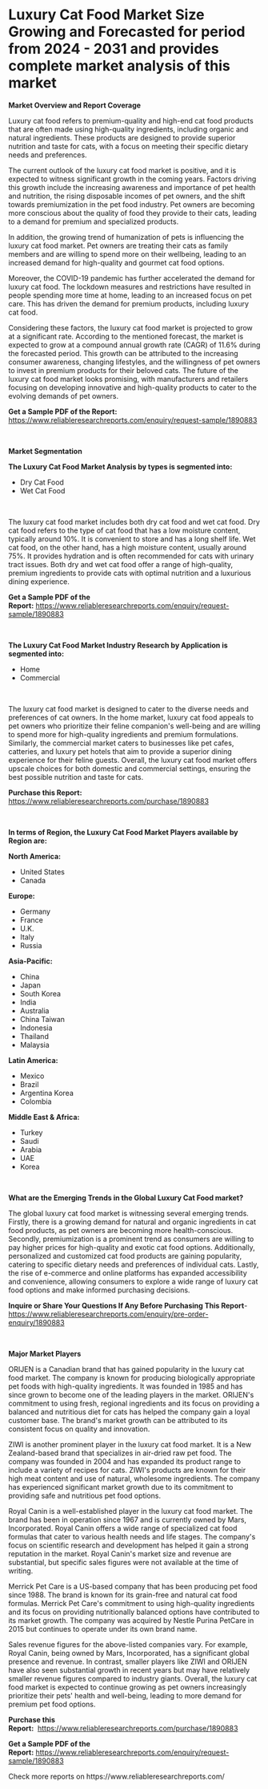 <p><h1>Luxury Cat Food Market Size Growing and Forecasted for period from 2024 - 2031 and provides complete market analysis of this market</h1></p><p><strong>Market Overview and Report Coverage</strong></p>
<p><p>Luxury cat food refers to premium-quality and high-end cat food products that are often made using high-quality ingredients, including organic and natural ingredients. These products are designed to provide superior nutrition and taste for cats, with a focus on meeting their specific dietary needs and preferences.</p><p>The current outlook of the luxury cat food market is positive, and it is expected to witness significant growth in the coming years. Factors driving this growth include the increasing awareness and importance of pet health and nutrition, the rising disposable incomes of pet owners, and the shift towards premiumization in the pet food industry. Pet owners are becoming more conscious about the quality of food they provide to their cats, leading to a demand for premium and specialized products.</p><p>In addition, the growing trend of humanization of pets is influencing the luxury cat food market. Pet owners are treating their cats as family members and are willing to spend more on their wellbeing, leading to an increased demand for high-quality and gourmet cat food options.</p><p>Moreover, the COVID-19 pandemic has further accelerated the demand for luxury cat food. The lockdown measures and restrictions have resulted in people spending more time at home, leading to an increased focus on pet care. This has driven the demand for premium products, including luxury cat food.</p><p>Considering these factors, the luxury cat food market is projected to grow at a significant rate. According to the mentioned forecast, the market is expected to grow at a compound annual growth rate (CAGR) of 11.6% during the forecasted period. This growth can be attributed to the increasing consumer awareness, changing lifestyles, and the willingness of pet owners to invest in premium products for their beloved cats. The future of the luxury cat food market looks promising, with manufacturers and retailers focusing on developing innovative and high-quality products to cater to the evolving demands of pet owners.</p></p>
<p><strong>Get a Sample PDF of the Report:</strong> <a href="https://www.reliableresearchreports.com/enquiry/request-sample/1890883">https://www.reliableresearchreports.com/enquiry/request-sample/1890883</a></p>
<p>&nbsp;</p>
<p><strong>Market Segmentation</strong></p>
<p><strong>The Luxury Cat Food Market Analysis by types is segmented into:</strong></p>
<p><ul><li>Dry Cat Food</li><li>Wet Cat Food</li></ul></p>
<p>&nbsp;</p>
<p><p>The luxury cat food market includes both dry cat food and wet cat food. Dry cat food refers to the type of cat food that has a low moisture content, typically around 10%. It is convenient to store and has a long shelf life. Wet cat food, on the other hand, has a high moisture content, usually around 75%. It provides hydration and is often recommended for cats with urinary tract issues. Both dry and wet cat food offer a range of high-quality, premium ingredients to provide cats with optimal nutrition and a luxurious dining experience.</p></p>
<p><strong>Get a Sample PDF of the Report:</strong>&nbsp;<a href="https://www.reliableresearchreports.com/enquiry/request-sample/1890883">https://www.reliableresearchreports.com/enquiry/request-sample/1890883</a></p>
<p>&nbsp;</p>
<p><strong>The Luxury Cat Food Market Industry Research by Application is segmented into:</strong></p>
<p><ul><li>Home</li><li>Commercial</li></ul></p>
<p>&nbsp;</p>
<p><p>The luxury cat food market is designed to cater to the diverse needs and preferences of cat owners. In the home market, luxury cat food appeals to pet owners who prioritize their feline companion's well-being and are willing to spend more for high-quality ingredients and premium formulations. Similarly, the commercial market caters to businesses like pet cafes, catteries, and luxury pet hotels that aim to provide a superior dining experience for their feline guests. Overall, the luxury cat food market offers upscale choices for both domestic and commercial settings, ensuring the best possible nutrition and taste for cats.</p></p>
<p><strong>Purchase this Report:</strong>&nbsp; <a href="https://www.reliableresearchreports.com/purchase/1890883">https://www.reliableresearchreports.com/purchase/1890883</a></p>
<p>&nbsp;</p>
<p><strong>In terms of Region, the Luxury Cat Food Market Players available by Region are:</strong></p>
<p>
    <p> <strong> North America: </strong>
        <ul>
            <li>United States</li>
            <li>Canada</li>
        </ul>
        </p> 
    <p> <strong> Europe: </strong>
        <ul>
            <li>Germany</li>
            <li>France</li>
            <li>U.K.</li>
            <li>Italy</li>
            <li>Russia</li>
        </ul>
        </p> 
    <p> <strong> Asia-Pacific: </strong>
        <ul>
            <li>China</li>
            <li>Japan</li>
            <li>South Korea</li>
            <li>India</li>
            <li>Australia</li>
            <li>China Taiwan</li>
            <li>Indonesia</li>
            <li>Thailand</li>
            <li>Malaysia</li>
        </ul>
        </p> 
    <p> <strong> Latin America: </strong>
        <ul>
            <li>Mexico</li>
            <li>Brazil</li>
            <li>Argentina Korea</li>
            <li>Colombia</li>
        </ul>
        </p> 
    <p> <strong> Middle East & Africa: </strong>
        <ul>
            <li>Turkey</li>
            <li>Saudi</li>
            <li>Arabia</li>
            <li>UAE</li>
            <li>Korea</li>
        </ul>
    </p>
    </p>
<p>&nbsp;</p>
<p><strong>What are the Emerging Trends in the Global Luxury Cat Food market?</strong></p>
<p><p>The global luxury cat food market is witnessing several emerging trends. Firstly, there is a growing demand for natural and organic ingredients in cat food products, as pet owners are becoming more health-conscious. Secondly, premiumization is a prominent trend as consumers are willing to pay higher prices for high-quality and exotic cat food options. Additionally, personalized and customized cat food products are gaining popularity, catering to specific dietary needs and preferences of individual cats. Lastly, the rise of e-commerce and online platforms has expanded accessibility and convenience, allowing consumers to explore a wide range of luxury cat food options and make informed purchasing decisions.</p></p>
<p><strong>Inquire or Share Your Questions If Any Before Purchasing This Report</strong>- <a href="https://www.reliableresearchreports.com/enquiry/pre-order-enquiry/1890883">https://www.reliableresearchreports.com/enquiry/pre-order-enquiry/1890883</a></p>
<p>&nbsp;</p>
<p><strong>Major Market Players</strong></p>
<p><p>ORIJEN is a Canadian brand that has gained popularity in the luxury cat food market. The company is known for producing biologically appropriate pet foods with high-quality ingredients. It was founded in 1985 and has since grown to become one of the leading players in the market. ORIJEN's commitment to using fresh, regional ingredients and its focus on providing a balanced and nutritious diet for cats has helped the company gain a loyal customer base. The brand's market growth can be attributed to its consistent focus on quality and innovation.</p><p>ZIWI is another prominent player in the luxury cat food market. It is a New Zealand-based brand that specializes in air-dried raw pet food. The company was founded in 2004 and has expanded its product range to include a variety of recipes for cats. ZIWI's products are known for their high meat content and use of natural, wholesome ingredients. The company has experienced significant market growth due to its commitment to providing safe and nutritious pet food options.</p><p>Royal Canin is a well-established player in the luxury cat food market. The brand has been in operation since 1967 and is currently owned by Mars, Incorporated. Royal Canin offers a wide range of specialized cat food formulas that cater to various health needs and life stages. The company's focus on scientific research and development has helped it gain a strong reputation in the market. Royal Canin's market size and revenue are substantial, but specific sales figures were not available at the time of writing.</p><p>Merrick Pet Care is a US-based company that has been producing pet food since 1988. The brand is known for its grain-free and natural cat food formulas. Merrick Pet Care's commitment to using high-quality ingredients and its focus on providing nutritionally balanced options have contributed to its market growth. The company was acquired by Nestle Purina PetCare in 2015 but continues to operate under its own brand name.</p><p>Sales revenue figures for the above-listed companies vary. For example, Royal Canin, being owned by Mars, Incorporated, has a significant global presence and revenue. In contrast, smaller players like ZIWI and ORIJEN have also seen substantial growth in recent years but may have relatively smaller revenue figures compared to industry giants. Overall, the luxury cat food market is expected to continue growing as pet owners increasingly prioritize their pets' health and well-being, leading to more demand for premium pet food options.</p></p>
<p><strong>Purchase this Report:</strong>&nbsp;&nbsp;<a href="https://www.reliableresearchreports.com/purchase/1890883">https://www.reliableresearchreports.com/purchase/1890883</a></p>
<p></p>
<p><strong>Get a Sample PDF of the Report:</strong>&nbsp;<a href="https://www.reliableresearchreports.com/enquiry/request-sample/1890883">https://www.reliableresearchreports.com/enquiry/request-sample/1890883</a></p>
<p>Check more reports on https://www.reliableresearchreports.com/</p>